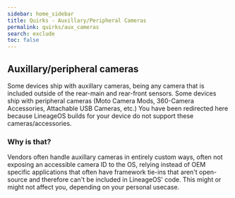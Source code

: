 ```yaml
---
sidebar: home_sidebar
title: Quirks - Auxillary/Peripheral Cameras
permalink: quirks/aux_cameras
search: exclude
toc: false
---
```


## Auxillary/peripheral cameras

Some devices ship with auxillary cameras, being any camera that is included outside of the rear-main and rear-front sensors.
Some devices ship with peripheral cameras (Moto Camera Mods, 360-Camera Accessories, Attachable USB Cameras, etc.)
You have been redirected here because LineageOS builds for your device do not support these cameras/accessories.

### Why is that?

Vendors often handle auxillary cameras in entirely custom ways, often not exposing an accessible camera ID to the OS, relying instead of OEM specific applications that often have framework tie-ins that aren't open-source and therefore can't be included in LineageOS' code.
This might or might not affect you, depending on your personal usecase.
